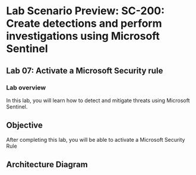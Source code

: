 # Lab Scenario Preview: SC-200: Create detections and perform investigations using Microsoft Sentinel
## Lab 07: Activate a Microsoft Security rule
### Lab overview

In this lab, you will  learn how to detect and mitigate threats using Microsoft Sentinel.

## Objective
  
After completing this lab, you will be able to activate a Microsoft Security Rule

## Architecture Diagram
